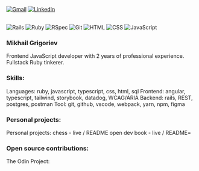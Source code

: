 <a href="mailto:mikhailgrigoriev92@gmail.com"><img alt="Gmail" src="https://img.shields.io/badge/M-Gmail-red" /></a>
<a href="https://www.linkedin.com/in/mikhail-grigoriev-826b4421a/"><img alt="LinkedIn" src="https://img.shields.io/badge/in-Linkdin-blue" /></a>
<br><br>

![Rails](https://img.shields.io/badge/-Ruby_on_Rails-000?style=flat&logo=ruby-on-rails&logoColor=white&color=success)
![Ruby](https://img.shields.io/badge/-Ruby-000?style=flat&logo=ruby&logoColor=white&color=success)
![RSpec](https://img.shields.io/badge/-RSpec-000?style=flat&logoColor=white&color=success)
![Git](https://img.shields.io/badge/-Git-000?style=flat&logo=git&logoColor=white&color=success)
![HTML](https://img.shields.io/badge/-HTML-000?style=flat&logo=html5&logoColor=white&color=success)
![CSS](https://img.shields.io/badge/-CSS-000?style=flat&logo=css3&logoColor=white&color=success)
![JavaScript](https://img.shields.io/badge/-JavaScript-000?style=flat&logoColor=white&logo=javascript&color=success)


<h3 align="left">Mikhail Grigoriev</h3>
<p>Frontend JavaScript developer with 2 years of professional experience. Fullstack Ruby tinkerer.

<h3>Skills:</h3>
Languages: ruby, javascript, typescript, css, html, sql
Frontend: angular, typescript, tailwind, storybook, datadog, WCAG/ARIA
Backend: rails, REST, postgres, postman
Tool: git, github, vscode, webpack, yarn, npm, figma

<h3>Personal projects:</h3>
Personal projects:
chess - live / README
open dev book - live / README=

<h3>Open source contributions:</h3>
The Odin Project: 
